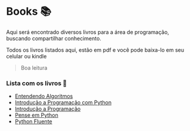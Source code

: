 # Books 📚

Aqui será encontrado diversos livros para a área de programação, buscando compartilhar conhecimento.

Todos os livros listados aqui, estão em pdf e você pode baixa-lo em seu celular ou kindle

> Boa leitura

### Lista com os livros 📖

- [Entendendo Algoritmos](https://github.com/carlosvinicius-ai/python-senai/blob/main/Books/Entendendo%20Algoritmos%20-%20Um%20Guia%20Ilustrado%20Para%20Programadores%20e%20Outros%20Curiosos%20-%20Autor%20(Aditya%20Y.%20Bhargava).pdf)
- [Introdução a Programação com Python](https://github.com/carlosvinicius-ai/python-senai/blob/main/Books/Introdução%20à%20Programação%20com%20Python%20(Lógica%20de%20Programação).pdf)
- [Introdução a Programação](https://github.com/carlosvinicius-ai/python-senai/blob/main/Books/instroducao-a-programacao-500-algoritimos-resolvidos.pdf)
- [Pense em Python](https://github.com/carlosvinicius-ai/python-senai/blob/main/Books/Livro%20Pense%20em%20Python_Pense%20como%20um%20Cientista.pdf)
- [Python Fluente](https://github.com/carlosvinicius-ai/python-senai/blob/main/Books/Luciano%20Ramalho%20-%20Python%20Fluente-Novatec%20(2015).pdf)